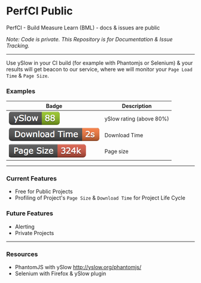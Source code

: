 # PerfCI Public

PerfCI - Build Measure Learn (BML) - docs &amp; issues are public

*Note: Code is private. This Repository is for Documentation & Issue Tracking.*

---

Use ySlow in your CI build (for example with Phantomjs or Selenium) & your results will get beacon to our service, where we will monitor your `Page Load Time` & `Page Size`.

### Examples

| Badge | Description |
| ----- | ----------- |
| ![ySlow](docs/images/yslow-green.png "ySlow") | ySlow rating (above 80%) |
| ![download time](docs/images/downloadtime-orange.png "Download Time") | Download Time |
| ![page size](docs/images/pagesize-red.png "Page Size") | Page size |

---

### Current Features

* Free for Public Projects
* Profiling of Project's `Page Size` & `Download Time` for Project Life Cycle


### Future Features

* Alerting
* Private Projects

---

### Resources

* PhantomJS with ySlow http://yslow.org/phantomjs/
* Selenium with Firefox & ySlow plugin
